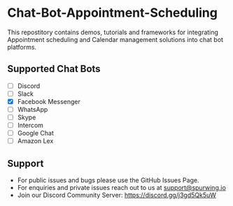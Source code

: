 # Chat-Bot-Appointment-Scheduling

This repostitory contains demos, tutorials and frameworks for integrating Appointment scheduling and Calendar management solutions into chat bot platforms.

## Supported Chat Bots
- [ ] Discord
- [ ] Slack
- [X] Facebook Messenger
- [ ] WhatsApp
- [ ] Skype
- [ ] Intercom
- [ ] Google Chat
- [ ] Amazon Lex

## Support
- For public issues and bugs please use the GitHub Issues Page.
- For enquiries and private issues reach out to us at support@spurwing.io
- Join our Discord Community Server: https://discord.gg/j3gd5Qk5uW
